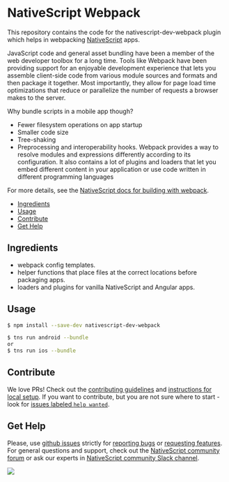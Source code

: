 # NativeScript Webpack

This repository contains the code for the nativescript-dev-webpack plugin which helps in webpacking [NativeScript](https://www.nativescript.org/) apps.

JavaScript code and general asset bundling have been a member of the web developer toolbox for a long time. Tools like Webpack have been providing support for an enjoyable development experience that lets you assemble client-side code from various module sources and formats and then package it together. Most importantly, they allow for page load time optimizations that reduce or parallelize the number of requests a browser makes to the server.

Why bundle scripts in a mobile app though? 

- Fewer filesystem operations on app startup
- Smaller code size
- Tree-shaking
- Preprocessing and interoperability hooks. Webpack provides a way to resolve modules and expressions differently according to its configuration. It also contains a lot of plugins and loaders that let you embed different content in your application or use code written in different programming languages

For more details, see the [NativeScript docs for building with webpack](http://docs.nativescript.org/angular/best-practices/bundling-with-webpack.html).

<!-- TOC depthFrom:2 -->

- [Ingredients](#ingredients)
- [Usage](#usage)
- [Contribute](#contribute)
- [Get Help](#get-help)

<!-- /TOC -->

## Ingredients

* webpack config templates.
* helper functions that place files at the correct locations before packaging apps.
* loaders and plugins for vanilla NativeScript and Angular apps.

## Usage

```sh
$ npm install --save-dev nativescript-dev-webpack

$ tns run android --bundle
or
$ tns run ios --bundle
```

## Contribute
We love PRs! Check out the [contributing guidelines](CONTRIBUTING.md) and [instructions for local setup](https://github.com/NativeScript/nativescript-dev-webpack/blob/master/CONTRIBUTING.md#setup). If you want to contribute, but you are not sure where to start - look for [issues labeled `help wanted`](https://github.com/NativeScript/nativescript-dev-webpack/issues?q=is%3Aopen+is%3Aissue+label%3A%22help+wanted%22).

## Get Help 
Please, use [github issues](https://github.com/NativeScript/nativescript-dev-webpack/issues) strictly for [reporting bugs](CONTRIBUTING.md#reporting-bugs) or [requesting features](CONTRIBUTING.md#requesting-features). For general questions and support, check out the [NativeScript community forum](https://discourse.nativescript.org/) or ask our experts in [NativeScript community Slack channel](http://developer.telerik.com/wp-login.php?action=slack-invitation).
  
![](https://ga-beacon.appspot.com/UA-111455-24/nativescript/nativescript-dev-webpack?pixel) 


